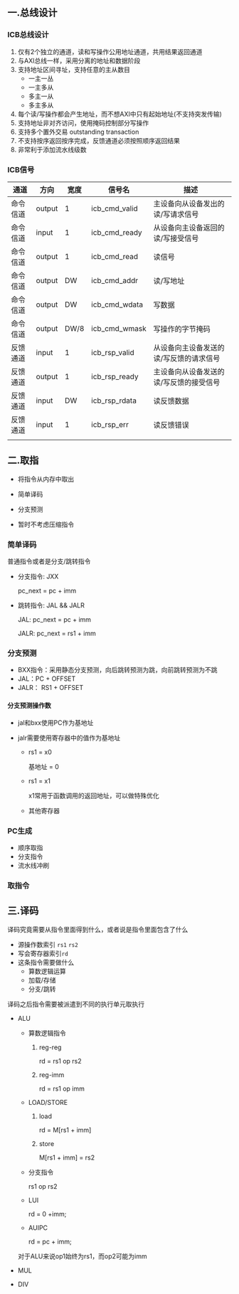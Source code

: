 



## 一.总线设计

### ICB总线设计

1. 仅有2个独立的通道，读和写操作公用地址通道，共用结果返回通道
2. 与AXI总线一样，采用分离的地址和数据阶段
3. 支持地址区间寻址，支持任意的主从数目
    - 一主一丛
    - 一主多从
    - 多主一从
    - 多主多从
4. 每个读/写操作都会产生地址，而不想AXI中只有起始地址(不支持突发传输)
5. 支持地址非对齐访问，使用掩码控制部分写操作
6. 支持多个置外交易 outstanding transaction
7. 不支持按序返回按序完成，反馈通道必须按照顺序返回结果
8. 非常利于添加流水线级数

### ICB信号

| 通道     | 方向   | 宽度 | 信号名        | 描述                                    |
| -------- | ------ | ---- | ------------- | --------------------------------------- |
| 命令信道 | output | 1    | icb_cmd_valid | 主设备向从设备发出的读/写请求信号       |
| 命令信道 | input  | 1    | icb_cmd_ready | 从设备向主设备返回的读/写接受信号       |
| 命令信道 | output | 1    | icb_cmd_read  | 读信号                                  |
| 命令信道 | output | DW   | icb_cmd_addr  | 读/写地址                               |
| 命令信道 | output | DW   | icb_cmd_wdata | 写数据                                  |
| 命令信道 | output | DW/8 | icb_cmd_wmask | 写操作的字节掩码                        |
| 反馈通道 | input  | 1    | icb_rsp_valid | 从设备向主设备发送的读/写反馈的请求信号 |
| 反馈通道 | output | 1    | icb_rsp_ready | 主设备向从设备发送的读/写反馈的接受信号 |
| 反馈通道 | input  | DW   | icb_rsp_rdata | 读反馈数据                              |
| 反馈通道 | input  | 1    | icb_rsp_err   | 读反馈错误                              |
|          |        |      |               |                                         |

## 二.取指

- 将指令从内存中取出

- 简单译码
- 分支预测
- 暂时不考虑压缩指令

### 简单译码

普通指令或者是分支/跳转指令

- 分支指令: JXX

    pc_next = pc + imm

- 跳转指令: JAL && JALR

    JAL: pc_next = pc + imm

    JALR: pc_next = rs1 + imm

### 分支预测

- BXX指令：采用静态分支预测，向后跳转预测为跳，向前跳转预测为不跳
- JAL：PC + OFFSET
- JALR： RS1 + OFFSET

#### 分支预测操作数

- jal和bxx使用PC作为基地址

- jalr需要使用寄存器中的值作为基地址

  - rs1 = x0

    基地址 = 0

  - rs1 = x1

    x1常用于函数调用的返回地址，可以做特殊优化

  - 其他寄存器

### PC生成

- 顺序取指
- 分支指令
- 流水线冲刷

### 取指令



## 三.译码

译码究竟需要从指令里面得到什么，或者说是指令里面包含了什么

- 源操作数索引 `rs1` `rs2`
- 写会寄存器索引`rd`
- 这条指令需要做什么
  - 算数逻辑运算
  - 加载/存储
  - 分支/跳转

译码之后指令需要被派遣到不同的执行单元取执行

- ALU

  - 算数逻辑指令

    1. reg-reg

       rd = rs1 op rs2

    2. reg-imm

       rd = rs1 op imm

  - LOAD/STORE

    1. load

       rd = M[rs1 + imm]

    2. store

       M[rs1 + imm] = rs2

  - 分支指令

    rs1 op rs2
    
  - LUI

    rd = 0 +imm;

  - AUIPC

    rd = pc + imm;

  对于ALU来说op1始终为rs1，而op2可能为imm

- MUL

- DIV